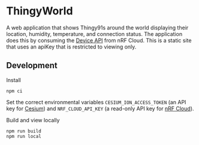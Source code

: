 # ThingyWorld

A web application that shows Thingy91s around the world displaying their
location, humidity, temperature, and connection status. The application does
this by consuming the [Device API](https://api.nrfcloud.com/v1) from nRF Cloud.
This is a static site that uses an apiKey that is restricted to viewing only.

## Development

Install

```
npm ci
```

Set the correct environmental variables `CESIUM_ION_ACCESS_TOKEN` (an API key
for [Cesium](https://cesium.com/platform/cesiumjs/)) and `NRF_CLOUD_API_KEY` (a
read-only API key for [nRF Cloud](https://nrfcloud.com)).

Build and view locally

```
npm run build
npm run local
```
